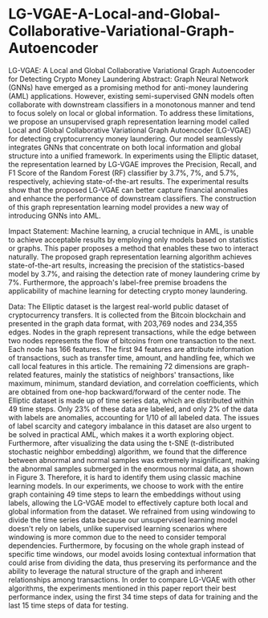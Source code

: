 # LG-VGAE-A-Local-and-Global-Collaborative-Variational-Graph-Autoencoder
LG-VGAE: A Local and Global Collaborative Variational Graph Autoencoder for Detecting Crypto Money Laundering
Abstract:
Graph Neural Network (GNNs) have emerged as a promising method for anti-money laundering (AML) applications. However, existing semi-supervised GNN models often collaborate with downstream classifiers in a monotonous manner and tend to focus solely on local or global information. To address these limitations, we propose an unsupervised graph representation learning model called Local and Global Collaborative Variational Graph Autoencoder (LG-VGAE) for detecting cryptocurrency money laundering. Our model seamlessly integrates GNNs that concentrate on both local information and global structure into a unified framework. In experiments using the Elliptic dataset, the representation learned by LG-VGAE improves the Precision, Recall, and F1 Score of the Random Forest (RF) classifier by 3.7%, 7%, and 5.7%, respectively, achieving state-of-the-art results. The experimental results show that the proposed LG-VGAE can better capture financial anomalies and enhance the performance of downstream classifiers. The construction of this graph representation learning model provides a new way of introducing GNNs into AML.

Impact Statement: 
Machine learning, a crucial technique in AML, is unable to achieve acceptable results by employing only models based on statistics or graphs. This paper proposes a method that enables these two to interact naturally. The proposed graph representation learning algorithm achieves state-of-the-art results, increasing the precision of the statistics-based model by 3.7%, and raising the detection rate of money laundering crime by 7%. Furthermore, the approach's label-free premise broadens the applicability of machine learning for detecting crypto money laundering.

Data:
The Elliptic dataset is the largest real-world public dataset of cryptocurrency transfers. It is collected from the Bitcoin blockchain and presented in the graph data format, with 203,769 nodes and 234,355 edges. Nodes in the graph represent transactions, while the edge between two nodes represents the flow of bitcoins from one transaction to the next. Each node has 166 features. The first 94 features are attribute information of transactions, such as transfer time, amount, and handling fee, which we call local features in this article. The remaining 72 dimensions are graph-related features, mainly the statistics of neighbors' transactions, like maximum, minimum, standard deviation, and correlation coefficients, which are obtained from one-hop backward/forward of the center node.
The Elliptic dataset is made up of time series data, which are distributed within 49 time steps. Only 23% of these data are labeled, and only 2% of the data with labels are anomalies, accounting for 1/10 of all labeled data. The issues of label scarcity and category imbalance in this dataset are also urgent to be solved in practical AML, which makes it a worth exploring object. Furthermore, after visualizing the data using the t-SNE (t-distributed stochastic neighbor embedding) algorithm, we found that the difference between abnormal and normal samples was extremely insignificant, making the abnormal samples submerged in the enormous normal data, as shown in Figure 3. Therefore, it is hard to identify them using classic machine learning models. 
In our experiments, we choose  to work with the entire graph containing 49 time steps to learn the embeddings without using labels, allowing the LG-VGAE model to effectively capture both local and global information from the dataset. We refrained from using windowing to divide the time series data because our unsupervised learning model doesn't rely on labels, unlike supervised learning scenarios where windowing is more common due to the need to consider temporal dependencies. Furthermore, by focusing on the whole graph instead of specific time windows, our model avoids losing contextual information that could arise from dividing the data, thus preserving its performance and the ability to leverage the natural structure of the graph and inherent relationships among transactions.
In order to compare LG-VGAE with other algorithms, the experiments mentioned in this paper report their best performance index, using the first 34 time steps of data for training and the last 15 time steps of data for testing.
